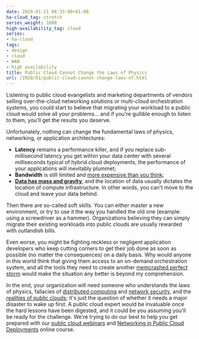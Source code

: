 ```yaml
---
date: 2020-01-21 08:33:00+01:00
ha-cloud_tag: stretch
series_weight: 1000
high-availability_tag: cloud
series:
- ha-cloud
tags:
- design
- cloud
- WAN
- high availability
title: Public Cloud Cannot Change the Laws of Physics
url: /2020/01/public-cloud-cannot-change-laws-of.html
---
```

Listening to public cloud evangelists and marketing departments of vendors selling over-the-cloud networking solutions or multi-cloud orchestration systems, you could start to believe that migrating your workload to a public cloud would solve all your problems... and if you're gullible enough to listen to them, you'll get the results you deserve.

Unfortunately, nothing can change the fundamental laws of physics, networking, or application architectures:
<!--more-->
-   **Latency** remains a performance killer, and if you replace sub-millisecond latency you get within your data center with several milliseconds typical of hybrid cloud deployments, the performance of your applications will inevitably plummet;
-   **Bandwidth** is still limited and [more expensive than you think](http://blog.thestateofme.com/2019/12/12/the-great-bandwidth-swindle/);
-   [**Data has mass and gravity**](https://blog.ipspace.net/2013/05/data-has-mass-and-gravity.html), and the location of data usually dictates the location of compute infrastructure. In other words, you can't move to the cloud and leave your data behind.

Then there are so-called soft skills. You can either master a new environment, or try to use it the way you handled the old one (example: using a screwdriver as a hammer). Organizations believing they can simply migrate their existing workloads into public clouds are usually rewarded with outlandish bills.

Even worse, you might be fighting reckless or negligent application developers who keep cutting corners to get their job done as soon as possible (no matter the consequences) on a daily basis. Why would anyone in this world think that giving them access to an on-demand orchestration system, and all the tools they need to create another [memcrashed perfect storm](https://www.cloudflare.com/learning/ddos/memcached-ddos-attack/) would make the situation any better is beyond my comprehension.

In the end, your organization will need someone who understands the laws of physics, fallacies of [distributed computing](https://my.ipspace.net/bin/list?id=Net101#FALLACIES) and [network security](https://my.ipspace.net/bin/list?id=Net101#NETSEC), and the [realities of public clouds](https://my.ipspace.net/bin/list?id=Cloud101#NET); it's just the question of whether it needs a major disaster to wake up first. A public cloud expert would be invaluable once the hard lessons have been digested, and it could be you assuming you'll be ready for the challenge. We're trying to do our best to help you get prepared with our [public cloud webinars](https://www.ipspace.net/Cloud) and [Networking in Public Cloud Deployments](https://www.ipspace.net/PubCloud/) online course.